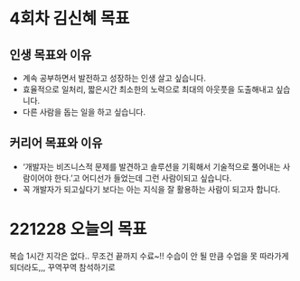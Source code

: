 # 4회차 김신혜 목표

## 인생 목표와 이유

- 계속 공부하면서 발전하고 성장하는 인생 살고 싶습니다.
- 효율적으로 일처리, 짧은시간 최소한의 노력으로 최대의 아웃풋을 도출해내고 싶습니다.
- 다른 사람을 돕는 일을 하고 싶습니다.

## 커리어 목표와 이유

- ‘개발자는 비즈니스적 문제를 발견하고 솔루션을 기획해서 기술적으로 풀어내는 사람이어야 한다.’고 어디선가 들었는데 그런 사람이되고 싶습니다.
- 꼭 개발자가 되고싶다기 보다는 아는 지식을 잘 활용하는 사람이 되고자 합니다.

# 221228 오늘의 목표

복습 1시간
지각은 없다.. 무조건 끝까지 수료~!!
수습이 안 될 만큼 수업을 못 따라가게 되더라도,,, 꾸역꾸역 참석하기로

